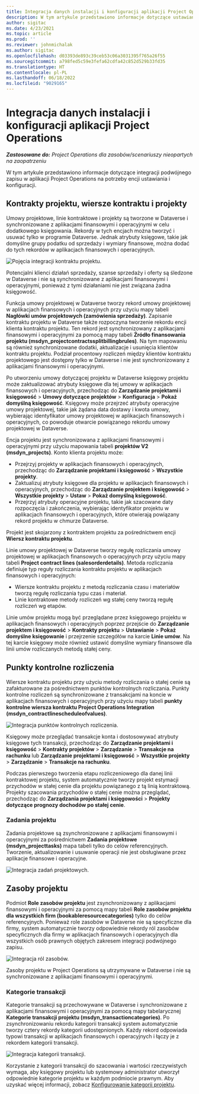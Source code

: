 ```yaml
---
title: Integracja danych instalacji i konfiguracji aplikacji Project Operations
description: W tym artykule przedstawiono informacje dotyczące ustawiania i konfigurowania map podwójnego zapisu w aplikacji Project Operations.
author: sigitac
ms.date: 4/23/2021
ms.topic: article
ms.prod: ''
ms.reviewer: johnmichalak
ms.author: sigitac
ms.openlocfilehash: d03393de893c39ceb53c06a3031395f765a26f55
ms.sourcegitcommit: a798fed5c59e3fefa62cdfa42c852d529b33fd35
ms.translationtype: HT
ms.contentlocale: pl-PL
ms.lasthandoff: 06/18/2022
ms.locfileid: "9029165"
---
```

# <a name="project-operations-setup-and-configuration-data-integration"></a>Integracja danych instalacji i konfiguracji aplikacji Project Operations

_**Zastosowane do:** Project Operations dla zasobów/scenariuszy nieopartych na zaopatrzeniu_

W tym artykule przedstawiono informacje dotyczące integracji podwójnego zapisu w aplikacji Project Operations na potrzeby encji ustawiania i konfiguracji.

## <a name="project-contracts-contract-lines-and-projects"></a>Kontrakty projektu, wiersze kontraktu i projekty

Umowy projektowe, linie kontraktowe i projekty są tworzone w Dataverse i synchronizowane z aplikacjami finansowymi i operacyjnymi w celu dodatkowego księgowania. Rekordy w tych encjach można tworzyć i usuwać tylko w programie Dataverse. Jednak atrybuty księgowe, takie jak domyślne grupy podatku od sprzedaży i wymiary finansowe, można dodać do tych rekordów w aplikacjach finansowych i operacyjnych.

  ![Pojęcia integracji kontraktu projektu.](./media/1ProjectContract.jpg)

Potencjalni klienci działań sprzedaży, szanse sprzedaży i oferty są śledzone w Dataverse i nie są synchronizowane z aplikacjami finansowymi i operacyjnymi, ponieważ z tymi działaniami nie jest związana żadna księgowość.

Funkcja umowy projektowej w Dataverse tworzy rekord umowy projektowej w aplikacjach finansowych i operacyjnych przy użyciu mapy tabeli **Nagłówki umów projektowych (zamówienia sprzedaży)**. Zapisanie kontraktu projektu w Dataverse także rozpoczyna tworzenie rekordu encji klienta kontraktu projektu. Ten rekord jest synchronizowany z aplikacjami finansowymi i operacyjnymi za pomocą mapy tabeli **Źródło finansowania projektu (msdyn\_projectcontractssplitbillingbrules)**. Na tym mapowaniu są również synchronizowane dodatki, aktualizacje i usunięcia klientów kontraktu projektu. Podział procentowy rozliczeń między klientów kontraktu projektowego jest dostępny tylko w Dataverse i nie jest synchronizowany z aplikacjami finansowymi i operacyjnymi.

Po utworzeniu umowy dotyczącej projektu w Dataverse księgowy projektu może zaktualizować atrybuty księgowe dla tej umowy w aplikacjach finansowych i operacyjnych, przechodząc do **Zarządzanie projektami i księgowość** > **Umowy dotyczące projektów** > **Konfiguracja** > **Pokaż domyślną księgowość**. Księgowy może przejrzeć atrybuty operacyjne umowy projektowej, takie jak żądana data dostawy i kwota umowy, wybierając identyfikator umowy projektowej w aplikacjach finansowych i operacyjnych, co powoduje otwarcie powiązanego rekordu umowy projektowej w Dataverse.

Encja projektu jest synchronizowana z aplikacjami finansowymi i operacyjnymi przy użyciu mapowania tabeli **projektów V2 (msdyn\_projects)**. Konto klienta projektu może:

  - Przejrzyj projekty w aplikacjach finansowych i operacyjnych, przechodząc do **Zarządzanie projektami i księgowość** > **Wszystkie projekty**. 
  - Zaktualizuj atrybuty księgowe dla projektu w aplikacjach finansowych i operacyjnych, przechodząc do **Zarządzanie projektem i księgowość** > **Wszystkie projekty** > **Ustaw** > **Pokaż domyślną księgowość**.  
  - Przejrzyj atrybuty operacyjne projektu, takie jak szacowane daty rozpoczęcia i zakończenia, wybierając identyfikator projektu w aplikacjach finansowych i operacyjnych, które otwierają powiązany rekord projektu w chmurze Dataverse.

Projekt jest skojarzony z kontraktem projektu za pośrednictwem encji **Wiersz kontraktu projektu**.

Linie umowy projektowej w Dataverse tworzy regułę rozliczania umowy projektowej w aplikacjach finansowych o operacyjnych przy użyciu mapy tabeli **Project contract lines (salesorderdetails)**. Metoda rozliczania definiuje typ reguły rozliczania kontraktu projektu w aplikacjach finansowych i operacyjnych:

  - Wiersze kontraktu projektu z metodą rozliczania czasu i materiałów tworzą regułę rozliczania typu czas i materiał.
  - Linie kontraktowe metody rozliczeń wg stałej ceny tworzą regułę rozliczeń wg etapów.

Linie umów projektu mogą być przeglądane przez księgowego projektu w aplikacjach finansowych i operacyjnych poprzez przejście do **Zarządzanie projektem i księgowość** > **Kontrakty projektu** > **Ustawianie** > **Pokaż domyślne księgowanie** i przejrzenie szczegółów na karcie **Linie umów**. Na tej karcie księgowy może również ustawić domyślne wymiary finansowe dla linii umów rozliczanych metodą stałej ceny.

## <a name="billing-milestones"></a>Punkty kontrolne rozliczenia

Wiersze kontraktu projektu przy użyciu metody rozliczania o stałej cenie są zafakturowane za pośrednictwem punktów kontrolnych rozliczania. Punkty kontrolne rozliczeń są synchronizowane z transakcjami na koncie w aplikacjach finansowych i operacyjnych przy użyciu mapy tabeli **punkty kontrolne wiersza kontraktu Project Operations Integration (msdyn\_contractlinescheduleofvalues)**.

  ![Integracja punktów kontrolnych rozliczenia.](./media/2Milestones.jpg)

Księgowy może przeglądać transakcje konta i dostosowywać atrybuty księgowe tych transakcji, przechodząc do **Zarządzanie projektami i księgowość** > **Kontrakty projektów** > **Zarządzanie** > **Transakcje na rachunku** lub **Zarządzanie projektami i księgowość** > **Wszystkie projekty** > **Zarządzanie** > **Transakcje na rachunku**.

Podczas pierwszego tworzenia etapu rozliczeniowego dla danej linii kontraktowej projektu, system automatycznie tworzy projekt estymacji przychodów w stałej cenie dla projektu powiązanego z tą linią kontraktową. Projekty szacowania przychodów o stałej cenie można przeglądać, przechodząc do **Zarządzania projektami i księgowości** > **Projekty dotyczące prognozy dochodów po stałej cenie**.

### <a name="project-tasks"></a>Zadania projektu

Zadania projektowe są zsynchronizowane z aplikacjami finansowymi i operacyjnymi za pośrednictwem **Zadania projektowe (msdyn\_projecttasks)** mapa tabeli tylko do celów referencyjnych. Tworzenie, aktualizowanie i usuwanie operacji nie jest obsługiwane przez aplikacje finansowe i operacyjne.

  ![Integracja zadań projektowych.](./media/3Tasks.jpg)

## <a name="project-resources"></a>Zasoby projektu

Podmiot **Role zasobów projektu** jest zsynchronizowany z aplikacjami finansowymi i operacyjnymi za pomocą mapy tabeli **Role zasobów projektu dla wszystkich firm (bookableresourcecategories)** tylko do celów referencyjnych. Ponieważ role zasobów w Dataverse nie są specyficzne dla firmy, system automatycznie tworzy odpowiednie rekordy ról zasobów specyficznych dla firmy w aplikacjach finansowych i operacyjnych dla wszystkich osób prawnych objętych zakresem integracji podwójnego zapisu.

![Integracja ról zasobów.](./media/5Resources.jpg)

Zasoby projektu w Project Operations są utrzymywane w Dataverse i nie są synchronizowane z aplikacjami finansowymi i operacyjnymi.

### <a name="transaction-categories"></a>Kategorie transakcji

Kategorie transakcji są przechowywane w Dataverse i synchronizowane z aplikacjami finansowymi i operacyjnymi za pomocą mapy tabelarycznej **Kategorie transakcji projektu (msdyn\_transactioncategories)**. Po zsynchronizowaniu rekordu kategorii transakcji system automatycznie tworzy cztery rekordy kategorii udostępnionych. Każdy rekord odpowiada typowi transakcji w aplikacjach finansowych i operacyjnych i łączy je z rekordem kategorii transakcji.

![Integracja kategorii transakcji.](./media/4TransactionCategories.jpg)

Korzystanie z kategorii transakcji do szacowania i wartości rzeczywistych wymaga, aby księgowy projektu lub systemowy administrator utworzył odpowiednie kategorie projektu w każdym podmiocie prawnym. Aby uzyskać więcej informacji, zobacz [Konfigurowanie kategorii projektu](../project-accounting/configure-project-categories.md).
